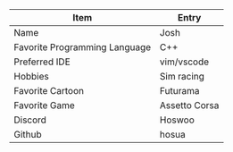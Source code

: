| Item                          | Entry         |
|-------------------------------|---------------|
| Name                          | Josh          |
| Favorite Programming Language | C++           |
| Preferred IDE                 | vim/vscode    |
| Hobbies                       | Sim racing    |
| Favorite Cartoon              | Futurama      |
| Favorite Game                 | Assetto Corsa |
| Discord                       | Hoswoo        |
| Github                        | hosua         |
